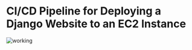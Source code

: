 # CI/CD Pipeline for Deploying a Django Website to an EC2 Instance

![working](https://www.canva.com/design/DAGNJ6a3Py0/NzYxkGW-0WvN1dnCDNxvZw/edit?utm_content=DAGNJ6a3Py0&utm_campaign=designshare&utm_medium=link2&utm_source=sharebutton)

